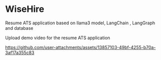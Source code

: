 # WiseHire
Resume ATS application  based on llama3 model, LangChain , LangGraph and database


Upload demo video for the resume ATS application

https://github.com/user-attachments/assets/13857103-49bf-4255-b70a-3af17a355c83


